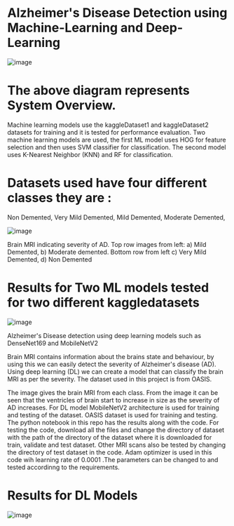 # Alzheimer's Disease Detection using Machine-Learning and Deep-Learning

![image](https://github.com/user-attachments/assets/68da73a9-6b20-42db-8b05-943fabae03a5)

# The above diagram represents System Overview.

 Machine learning models use the kaggleDataset1 and kaggleDataset2 datasets for training and it is tested for performance evaluation. Two machine learning models are used, the first ML model uses HOG for feature 
 selection and then uses SVM classifier for classification. The second model uses K-Nearest Neighbor (KNN) and RF for classification.

# Datasets used have four different classes they are :
Non Demented,
Very Mild Demented,
Mild Demented,
Moderate Demented,

![image](https://github.com/user-attachments/assets/7bcfa828-b2d1-4333-b724-7862fdf672b2)

Brain MRI indicating severity of AD. Top row images from left: a) Mild Demented, b) Moderate demented. Bottom row from left c) Very Mild Demented, d) Non Demented

# Results for Two ML models tested for two different kaggledatasets

![image](https://github.com/user-attachments/assets/aa028d42-7a3c-4576-9f07-0d25d09b5b54)


Alzheimer's Disease detection using deep learning models such as DenseNet169 and MobileNetV2

Brain MRI contains information about the brains state and behaviour, by using this we can easily detect the severity of Alzheimer's disease (AD). Using deep learning (DL) we can create a model that can classify the brain MRI as per the severity. The dataset used in this project is from OASIS.

The image gives the brain MRI from each class. From the image it can be seen that the ventricles of brain start to increase in size as the severity of AD increases. For DL model MobileNetV2 architecture is used for training and testing of the dataset. OASIS dataset is used for training and testing. The python notebook in this repo has the results along with the code. For testing the code, download all the files and change the directory of dataset with the path of the directory of the dataset where it is downloaded for train, validate and test dataset. Other MRI scans also be tested by changing the directory of test dataset in the code. Adam optimizer is used in this code wih learning rate of 0.0001 .The parameters can be changed to and tested accordinng to the requirements.

# Results for DL Models

![image](https://github.com/user-attachments/assets/2caec085-7f5d-40ad-9e89-c4955a898d2d)

